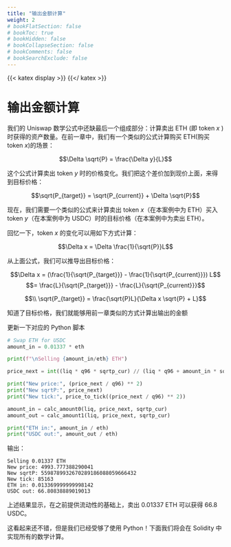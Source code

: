 ```yaml
---
title: "输出金额计算"
weight: 2
# bookFlatSection: false
# bookToc: true
# bookHidden: false
# bookCollapseSection: false
# bookComments: false
# bookSearchExclude: false
---
```


{{< katex display >}} {{</ katex >}}

# 输出金额计算

我们的 Uniswap 数学公式中还缺最后一个组成部分：计算卖出 ETH (即 token $x$ )时获得的资产数量。在前一章中，我们有一个类似的公式计算购买 ETH(购买 token $x$)的场景：

$$\Delta \sqrt{P} = \frac{\Delta y}{L}$$

这个公式计算卖出 token $y$ 时的价格变化。我们把这个差价加到现价上面，来得到目标价格：

$$\sqrt{P_{target}} = \sqrt{P_{current}} + \Delta \sqrt{P}$$

现在，我们需要一个类似的公式来计算卖出 token $x$（在本案例中为 ETH）买入 token $y$（在本案例中为 USDC）时的目标价格（在本案例中为卖出 ETH）。

回忆一下，token $x$ 的变化可以用如下方式计算：

$$\Delta x = \Delta \frac{1}{\sqrt{P}}L$$

从上面公式，我们可以推导出目标价格：

$$\Delta x = (\frac{1}{\sqrt{P_{target}}} - \frac{1}{\sqrt{P_{current}}}) L$$
$$= \frac{L}{\sqrt{P_{target}}} - \frac{L}{\sqrt{P_{current}}}$$


$$\\ \sqrt{P_{target}} = \frac{\sqrt{P}L}{\Delta x \sqrt{P} + L}$$

知道了目标价格，我们就能够用前一章类似的方式计算出输出的金额

更新一下对应的 Python 脚本
```python
# Swap ETH for USDC
amount_in = 0.01337 * eth

print(f"\nSelling {amount_in/eth} ETH")

price_next = int((liq * q96 * sqrtp_cur) // (liq * q96 + amount_in * sqrtp_cur))

print("New price:", (price_next / q96) ** 2)
print("New sqrtP:", price_next)
print("New tick:", price_to_tick((price_next / q96) ** 2))

amount_in = calc_amount0(liq, price_next, sqrtp_cur)
amount_out = calc_amount1(liq, price_next, sqrtp_cur)

print("ETH in:", amount_in / eth)
print("USDC out:", amount_out / eth)
```

输出：
```shell
Selling 0.01337 ETH
New price: 4993.777388290041
New sqrtP: 5598789932670289186088059666432
New tick: 85163
ETH in: 0.013369999999998142
USDC out: 66.80838889019013
```

上述结果显示，在之前提供流动性的基础上，卖出 0.01337 ETH 可以获得 66.8 USDC。

这看起来还不错，但是我们已经受够了使用 Python！下面我们将会在 Solidity 中实现所有的数学计算。
